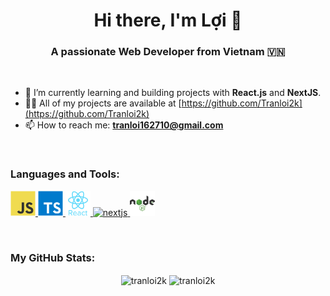 <!-- Start copying from here -->

<!-- <p align="center">
  <img src="URL_TO_YOUR_BANNER_IMAGE" alt="My Banner" />
</p> -->

<h1 align="center">Hi there, I'm Lợi 👋</h1>
<h3 align="center">A passionate Web Developer from Vietnam 🇻🇳</h3>

<br/>

- 🌱 I’m currently learning and building projects with **React.js** and **NextJS**.
- 👨‍💻 All of my projects are available at [https://github.com/Tranloi2k](https://github.com/Tranloi2k)
- 📫 How to reach me: **tranloi162710@gmail.com**
<!-- - ⚡ Fun fact: I love turning ideas into reality with code. -->

<br/>

<!-- <h3 align="left">Connect with me:</h3>
<p align="left">
<a href="https://linkedin.com/in/your_linkedin_username" target="blank"><img align="center" src="https://raw.githubusercontent.com/rahuldkjain/github-profile-readme-generator/master/src/images/icons/Social/linked-in-alt.svg" alt="your_linkedin_username" height="30" width="40" /></a>
<a href="https://fb.com/your_facebook_username" target="blank"><img align="center" src="https://raw.githubusercontent.com/rahuldkjain/github-profile-readme-generator/master/src/images/icons/Social/facebook.svg" alt="your_facebook_username" height="30" width="40" /></a>
</p> -->

<!-- <br/> -->

<h3 align="left">Languages and Tools:</h3>
<p align="left">
  <a href="https://developer.mozilla.org/en-US/docs/Web/JavaScript" target="_blank" rel="noreferrer"> <img src="https://raw.githubusercontent.com/devicons/devicon/master/icons/javascript/javascript-original.svg" alt="javascript" width="40" height="40"/> </a>
  <a href="https://www.typescriptlang.org/" target="_blank" rel="noreferrer"> <img src="https://raw.githubusercontent.com/devicons/devicon/master/icons/typescript/typescript-original.svg" alt="typescript" width="40" height="40"/> </a>
  <a href="https://reactjs.org/" target="_blank" rel="noreferrer"> <img src="https://raw.githubusercontent.com/devicons/devicon/master/icons/react/react-original-wordmark.svg" alt="react" width="40" height="40"/> </a>
  <a href="https://nextjs.org/" target="_blank" rel="noreferrer"> <img src="https://cdn.worldvectorlogo.com/logos/nextjs-2.svg" alt="nextjs" width="40" height="40"/> </a>
  <!-- <a href="https://nestjs.com/" target="_blank" rel="noreferrer"> <img src="https://raw.githubusercontent.com/devicons/devicon/master/icons/nestjs/nestjs-plain.svg" alt="nestjs" width="40" height="40"/> </a> -->
  <a href="https://nodejs.org" target="_blank" rel="noreferrer"> <img src="https://raw.githubusercontent.com/devicons/devicon/master/icons/nodejs/nodejs-original-wordmark.svg" alt="nodejs" width="40" height="40"/> </a>
</p>

<br/>

<h3 align="left">My GitHub Stats:</h3>
<p align="center">
  <img align="center" src="https://github-readme-stats.vercel.app/api?username=Tranloi2k&show_icons=true&locale=en&theme=tokyonight" alt="tranloi2k" />
  <img align="center" src="https://github-readme-stats.vercel.app/api/top-langs?username=Tranloi2k&layout=compact&locale=en&theme=tokyonight" alt="tranloi2k" />
</p>

<!-- End copying here -->